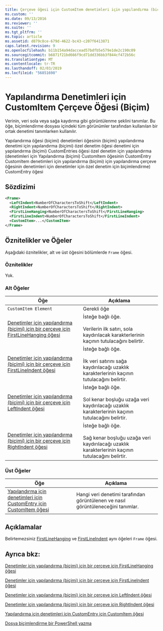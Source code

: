 ```yaml
---
title: Çerçeve öğesi için CustomItem denetimleri için yapılandırma (biçimi) | Microsoft Docs
ms.custom: ''
ms.date: 09/13/2016
ms.reviewer: ''
ms.suite: ''
ms.tgt_pltfrm: ''
ms.topic: article
ms.assetid: d879c8ce-679d-4622-bc43-c207f6413871
caps.latest.revision: 9
ms.openlocfilehash: b11b154a94daccead57bdfb5e579e1de2c190c09
ms.sourcegitcommit: b6871f21bd666f9cd71dd336bb3f844cf472b56c
ms.translationtype: MT
ms.contentlocale: tr-TR
ms.lasthandoff: 02/03/2019
ms.locfileid: "56851698"
---
```

# <a name="frame-element-for-customitem-for-controls-for-configuration-format"></a>Yapılandırma Denetimleri için CustomItem Çerçeve Öğesi (Biçim)

Verinin, veri sola veya sağa kaydırma gibi görüntülenme şeklini tanımlar. Bu öğe, biçimlendirme dosyası içindeki tüm görünümler tarafından kullanılan bir ortak denetimi tanımlarken kullanılır.

Yapılandırma öğesi (biçimi) denetimleri öğesinin (biçimi) yapılandırma denetimi için yapılandırma (biçimi) özel denetim öğesi denetimi için yapılandırma (biçimi) CustomEntries öğesi özel denetim için yapılandırma (denetimleri için Yapılandırma (biçimi) CustomItem öğesinin CustomEntry CustomItem denetimleri için yapılandırma (biçimi) için yapılandırma çerçeve öğesinin denetimleri için denetimler için özel denetim için biçimlendirme) CustomEntry öğesi

## <a name="syntax"></a>Sözdizimi

```xml
<Frame>
  <LeftIndent>NumberOfCharactersToShift</LeftIndent>
  <RightIndent>NumberOfCharactersToShift</RightIndent>
  <FirstLineHanging>NumberOfCharactersToShift</FirstLineHanging>
  <FirstLineIndent>NumberOfCharactersToShift</FirstLineIndent>
  <CustomItem>...</CustomItem>
</Frame>
```

## <a name="attributes-and-elements"></a>Öznitelikler ve Öğeler

Aşağıdaki öznitelikler, alt ve üst öğesini bölümlerde `Frame` öğesi.

### <a name="attributes"></a>Öznitelikler

Yok.

### <a name="child-elements"></a>Alt Öğeler

|Öğe|Açıklama|
|-------------|-----------------|
|`CustomItem Element`|Gerekli öğe|
|[Denetimler için yapılandırma (biçimi) için bir çerçeve için FirstLineHanging öğesi](./firstlinehanging-element-for-frame-for-controls-for-configuration-format.md)|İsteğe bağlı öğe.<br /><br /> Verilerin ilk satırı, sola kaydırılacak karakterlerinin kaçının tutulacağını belirtir.|
|[Denetimler için yapılandırma (biçimi) için bir çerçeve için FirstLineIndent öğesi](./firstlineindent-element-for-frame-for-controls-for-configuration-format.md)|İsteğe bağlı öğe.<br /><br /> İlk veri satırını sağa kaydırılacağı uzaklık karakterlerinin kaçının tutulacağını belirtir.|
|[Denetimler için yapılandırma (biçimi) için bir çerçeve için LeftIndent öğesi](./leftindent-element-for-frame-for-controls-for-configuration-format.md)|İsteğe bağlı öğe.<br /><br /> Sol kenar boşluğu uzağa veri kaydırılacağı uzaklık karakterlerinin kaçının tutulacağını belirtir.|
|[Denetimler için yapılandırma (biçimi) için bir çerçeve için RightIndent öğesi](./rightindent-element-for-frame-for-controls-for-configuration-format.md)|İsteğe bağlı öğe.<br /><br /> Sağ kenar boşluğu uzağa veri kaydırılacağı uzaklık karakterlerinin kaçının tutulacağını belirtir.|

### <a name="parent-elements"></a>Üst Öğeler

|Öğe|Açıklama|
|-------------|-----------------|
|[Yapılandırma için denetimleri için CustomEntry için CustomItem öğesi](./customitem-element-for-customentry-for-controls-for-configuration-format.md)|Hangi veri denetimi tarafından görüntülenen ve nasıl görüntüleneceğini tanımlar.|

## <a name="remarks"></a>Açıklamalar

Belirtemezsiniz [FirstLineHanging](./firstlinehanging-element-for-frame-for-controls-for-configuration-format.md) ve [FirstLineIndent](./firstlineindent-element-for-frame-for-controls-for-configuration-format.md) aynı öğeleri `Frame` öğesi.

## <a name="see-also"></a>Ayrıca bkz:

[Denetimler için yapılandırma (biçimi) için bir çerçeve için FirstLineHanging öğesi](./firstlinehanging-element-for-frame-for-controls-for-configuration-format.md)

[Denetimler için yapılandırma (biçimi) için bir çerçeve için FirstLineIndent öğesi](./firstlineindent-element-for-frame-for-controls-for-configuration-format.md)

[Denetimler için yapılandırma (biçimi) için bir çerçeve için LeftIndent öğesi](./leftindent-element-for-frame-for-controls-for-configuration-format.md)

[Denetimler için yapılandırma (biçimi) için bir çerçeve için RightIndent öğesi](./rightindent-element-for-frame-for-controls-for-configuration-format.md)

[Yapılandırma için denetimleri için CustomEntry için CustomItem öğesi](./customitem-element-for-customentry-for-controls-for-configuration-format.md)

[Dosya biçimlendirme bir PowerShell yazma](./writing-a-powershell-formatting-file.md)
